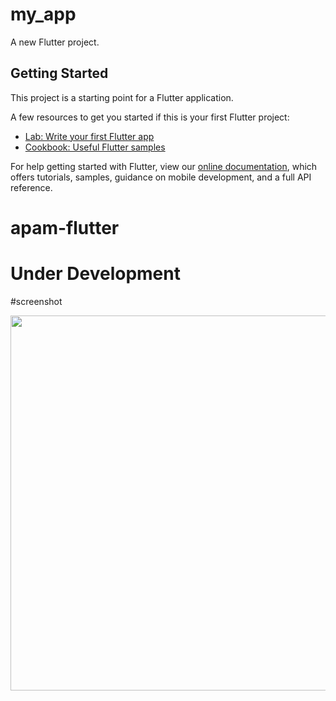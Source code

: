 # my_app

A new Flutter project.

## Getting Started

This project is a starting point for a Flutter application.

A few resources to get you started if this is your first Flutter project:

- [Lab: Write your first Flutter app](https://flutter.dev/docs/get-started/codelab)
- [Cookbook: Useful Flutter samples](https://flutter.dev/docs/cookbook)

For help getting started with Flutter, view our
[online documentation](https://flutter.dev/docs), which offers tutorials,
samples, guidance on mobile development, and a full API reference.
# apam-flutter

# Under Development

#screenshot

<a href="url"><img src="https://user-images.githubusercontent.com/38060397/141743074-40172a46-e7ba-4ab4-a358-c36487c846d7.jpg" align="left" height="600" width="auto" ></a>
